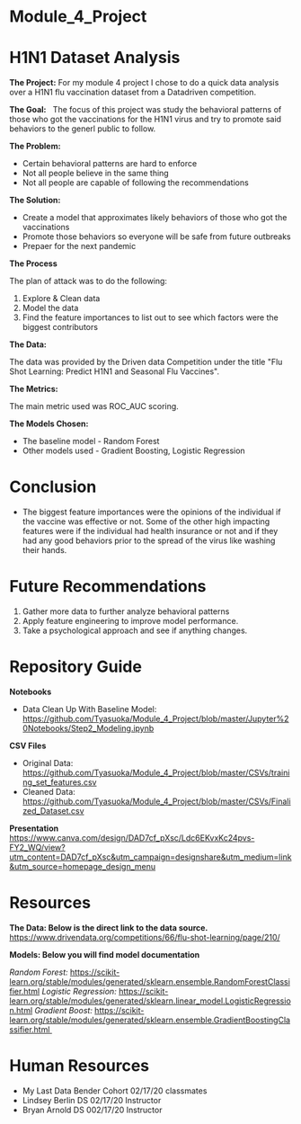 # Module_4_Project
# H1N1 Dataset Analysis

**The Project:**
  For my module 4 project I chose to do a quick data analysis over a H1N1 flu vaccination dataset from a Datadriven competition.


**The Goal:**
  The focus of this project was study the behavioral patterns of those who got the vaccinations for the H1N1 virus and try to promote said behaviors to the generl public to follow. 


**The Problem:**
* Certain behavioral patterns are hard to enforce
* Not all people believe in the same thing
* Not all people are capable of following the recommendations


**The Solution:**
* Create a model that approximates likely behaviors of those who got the vaccinations
* Promote those behaviors so everyone will be safe from future outbreaks
* Prepaer for the next pandemic


**The Process**

The plan of attack was to do the following:
1. Explore & Clean data 
2. Model the data
3. Find the feature importances to list out to see which factors were the biggest contributors

**The Data:** 

The data was provided by the Driven data Competition under the title "Flu Shot Learning: Predict H1N1 and Seasonal Flu Vaccines".

**The Metrics:** 

The main metric used was ROC_AUC scoring.

**The Models Chosen:**
* The baseline model - Random Forest
* Other models used - Gradient Boosting, Logistic Regression

# Conclusion
* The biggest feature importances were the opinions of the individual if the vaccine was effective or not. Some of the other high impacting features were if the individual had health insurance or not and if they had any good behaviors prior to the spread of the virus like washing their hands.

# Future Recommendations
1. Gather more data to further analyze behavioral patterns
2. Apply feature engineering to improve model performance.
3. Take a psychological approach and see if anything changes.


# Repository Guide

**Notebooks**
* Data Clean Up With Baseline Model: https://github.com/Tyasuoka/Module_4_Project/blob/master/Jupyter%20Notebooks/Step2_Modeling.ipynb

**CSV Files**
* Original Data: https://github.com/Tyasuoka/Module_4_Project/blob/master/CSVs/training_set_features.csv
* Cleaned Data: https://github.com/Tyasuoka/Module_4_Project/blob/master/CSVs/Finalized_Dataset.csv

**Presentation**
https://www.canva.com/design/DAD7cf_pXsc/Ldc6EKvxKc24pvs-FY2_WQ/view?utm_content=DAD7cf_pXsc&utm_campaign=designshare&utm_medium=link&utm_source=homepage_design_menu

# Resources

**The Data: Below is the direct link to the data source.**
https://www.drivendata.org/competitions/66/flu-shot-learning/page/210/


**Models: Below you will find model documentation**

*Random Forest:* https://scikit-learn.org/stable/modules/generated/sklearn.ensemble.RandomForestClassifier.html
*Logistic Regression:* https://scikit-learn.org/stable/modules/generated/sklearn.linear_model.LogisticRegression.html 
*Gradient Boost:* https://scikit-learn.org/stable/modules/generated/sklearn.ensemble.GradientBoostingClassifier.html  
 
# Human Resources
* My Last Data Bender Cohort 02/17/20 classmates
* Lindsey Berlin DS 02/17/20 Instructor 
* Bryan Arnold DS 002/17/20 Instructor
  
  
